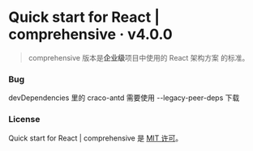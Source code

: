 # Quick start for React | comprehensive &middot; v4.0.0

> comprehensive 版本是**企业级**项目中使用的 React 架构方案 的标准。

### Bug
devDependencies 里的 craco-antd 需要使用 --legacy-peer-deps 下载

### License

Quick start for React | comprehensive 是 [MIT 许可](./LICENSE)。
